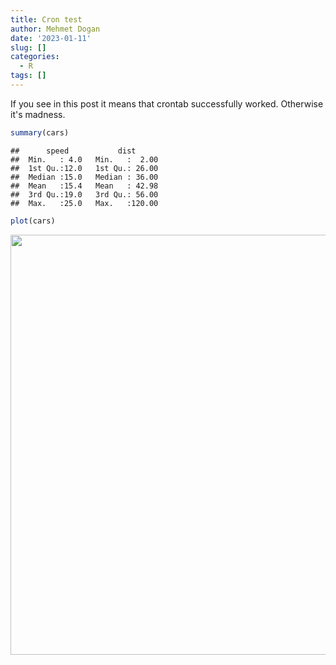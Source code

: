 ```yaml
---
title: Cron test
author: Mehmet Dogan
date: '2023-01-11'
slug: []
categories:
  - R
tags: []
---
```



If you see in this post it means that crontab successfully worked. Otherwise it's madness. 


```r
summary(cars)
```

```
##      speed           dist       
##  Min.   : 4.0   Min.   :  2.00  
##  1st Qu.:12.0   1st Qu.: 26.00  
##  Median :15.0   Median : 36.00  
##  Mean   :15.4   Mean   : 42.98  
##  3rd Qu.:19.0   3rd Qu.: 56.00  
##  Max.   :25.0   Max.   :120.00
```



```r
plot(cars)
```

<img src="{{< blogdown/postref >}}index.en_files/figure-html/unnamed-chunk-2-1.png" width="672" />
